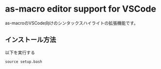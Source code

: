 # as-macro editor support for VSCode
as-macroのVSCode向けのシンタックスハイライトの拡張機能です。
## インストール方法
以下を実行する
```
source setup.bash
```
